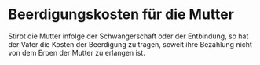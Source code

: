 # Beerdigungskosten für die Mutter

Stirbt die Mutter infolge der Schwangerschaft oder der Entbindung, so hat der Vater die Kosten der Beerdigung zu tragen, soweit ihre Bezahlung nicht von dem Erben der Mutter zu erlangen ist. 

